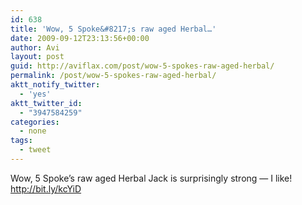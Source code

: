 ```yaml
---
id: 638
title: 'Wow, 5 Spoke&#8217;s raw aged Herbal…'
date: 2009-09-12T23:13:56+00:00
author: Avi
layout: post
guid: http://aviflax.com/post/wow-5-spokes-raw-aged-herbal/
permalink: /post/wow-5-spokes-raw-aged-herbal/
aktt_notify_twitter:
  - 'yes'
aktt_twitter_id:
  - "3947584259"
categories:
  - none
tags:
  - tweet
---
```

Wow, 5 Spoke&#8217;s raw aged Herbal Jack is surprisingly strong — I like! <a href="http://bit.ly/kcYiD" rel="nofollow">http://bit.ly/kcYiD</a>
